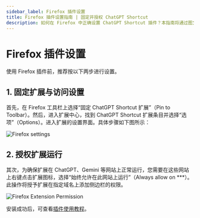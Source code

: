 ```yaml
---
sidebar_label: Firefox 插件设置
title: Firefox 插件设置指南 | 固定并授权 ChatGPT Shortcut
description: 如何在 Firefox 中正确设置 ChatGPT Shortcut 插件？本指南将通过图文步骤，教您如何将扩展固定到工具栏，并授权其在 ChatGPT、Gemini 等网站上运行，确保功能正常。  
---
```


# Firefox 插件设置

使用 Firefox 插件前，推荐按以下两步进行设置。

## 1. 固定扩展与访问设置

首先，在 Firefox 工具栏上选择“固定 ChatGPT Shortcut 扩展”（Pin to Toolbar）。然后，进入扩展中心，找到 ChatGPT Shortcut 扩展条目并选择“选项”（Options）。进入扩展的设置界面。具体步骤如下图所示：

![Firefox settings](https://img.newzone.top/2023-12-25-05-51-47.png?imageMogr2/format/webp)

## 2. 授权扩展运行

其次，为确保扩展在 ChatGPT、Gemini 等网站上正常运行，您需要在这些网站上右键点击扩展图标，选择“始终允许在此网站上运行”（Always allow on ***）。此操作将授予扩展在指定域名上添加侧边栏的权限。

![Firefox Extension Permission](https://img.newzone.top/2023-12-25-05-59-48.png?imageMogr2/format/webp)

安装成功后，可查看[插件使用教程](./usage.md)。